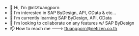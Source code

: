 - 👋 Hi, I’m @ntztuangporn
- 👀 I’m interested in SAP ByDesign, API, OData & etc...
- 🌱 I’m currently learning SAP ByDesign, API, OData
- 💞️ I’m looking to collaborate on any features w/ SAP ByDesign
- 📫 How to reach me ---> ttuangporn@netizen.co.th

<!---
ntztuangporn/ntztuangporn is a ✨ special ✨ repository because its `README.md` (this file) appears on your GitHub profile.
You can click the Preview link to take a look at your changes.
--->
